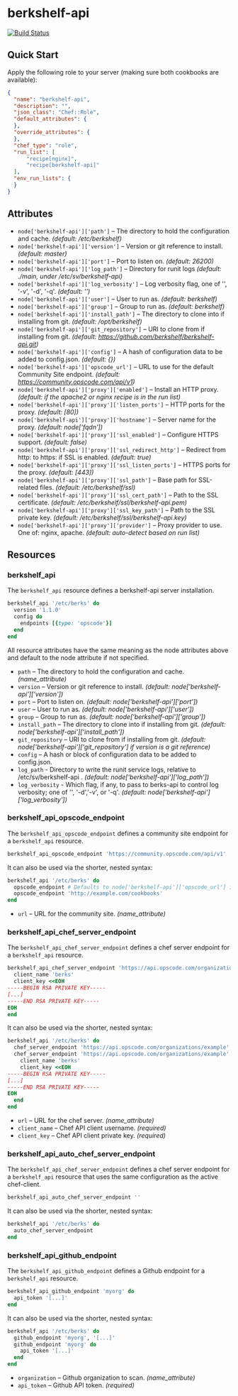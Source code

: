 berkshelf-api
=============

[![Build Status](https://travis-ci.org/poise/berkshelf-api.png?branch=master)](https://travis-ci.org/poise/berkshelf-api)

Quick Start
-----------

Apply the following role to your server (making sure both cookbooks are available):

```json
{
  "name": "berkshelf-api",
  "description": "",
  "json_class": "Chef::Role",
  "default_attributes": {
  },
  "override_attributes": {
  },
  "chef_type": "role",
  "run_list": [
      "recipe[nginx]",
      "recipe[berkshelf-api]"
  ],
  "env_run_lists": {
  }
}
```

Attributes
----------

* `node['berkshelf-api']['path']` – The directory to hold the configuration and cache. *(default: /etc/berkshelf)*
* `node['berkshelf-api']['version']` – Version or git reference to install. *(default: master)*
* `node['berkshelf-api']['port']` – Port to listen on. *(default: 26200)*
* `node['berkshelf-api']['log_path']` – Directory for runit logs *(default: ./main, under /etc/sv/berkshelf-api)*
* `node['berkshelf-api']['log_verbosity']` – Log verbosity flag, one of '', '-v', '-d', '-q'. *(default: '')*
* `node['berkshelf-api']['user']` – User to run as. *(default: berkshelf)*
* `node['berkshelf-api']['group']` – Group to run as. *(default: berkshelf)*
* `node['berkshelf-api']['install_path']` – The directory to clone into if installing from git. *(default: /opt/berkshelf)*
* `node['berkshelf-api']['git_repository']` – URI to clone from if installing from git. *(default: https://github.com/berkshelf/berkshelf-api.git)*
* `node['berkshelf-api']['config']` – A hash of configuration data to be added to config.json. *(default: {})*
* `node['berkshelf-api']['opscode_url']` – URL to use for the default Community Site endpoint. *(default: https://community.opscode.com/api/v1)*
* `node['berkshelf-api']['proxy']['enabled']` – Install an HTTP proxy. *(default: if the apache2 or nginx recipe is in the run list)*
* `node['berkshelf-api']['proxy']['listen_ports']` – HTTP ports for the proxy. *(default: [80])*
* `node['berkshelf-api']['proxy']['hostname']` – Server name for the proxy. *(default: node['fqdn'])*
* `node['berkshelf-api']['proxy']['ssl_enabled']` – Configure HTTPS support. *(default: false)*
* `node['berkshelf-api']['proxy']['ssl_redirect_http']` – Redirect from http: to https: if SSL is enabled. *(default: true)*
* `node['berkshelf-api']['proxy']['ssl_listen_ports']` – HTTPS ports for the proxy. *(default: [443])*
* `node['berkshelf-api']['proxy']['ssl_path']` – Base path for SSL-related files. *(default: /etc/berkshelf/ssl)*
* `node['berkshelf-api']['proxy']['ssl_cert_path']` – Path to the SSL certificate. *(default: /etc/berkshelf/ssl/berkshelf-api.pem)*
* `node['berkshelf-api']['proxy']['ssl_key_path']` – Path to the SSL private key. *(default: /etc/berkshelf/ssl/berkshelf-api.key)*
* `node['berkshelf-api']['proxy']['provider']` – Proxy provider to use. One of: nginx, apache. *(default: auto-detect based on run list)*

Resources
---------

### berkshelf_api

The `berkshelf_api` resource defines a berkshelf-api server installation.

```ruby
berkshelf_api '/etc/berks' do
  version '1.1.0'
  config do
    endpoints [{type: 'opscode'}]
  end
end
```

All resource attributes have the same meaning as the node attributes above and
default to the node attribute if not specified.

* `path` – The directory to hold the configuration and cache. *(name_attribute)*
* `version` – Version or git reference to install. *(default: node['berkshelf-api']['version'])*
* `port` – Port to listen on. *(default: node['berkshelf-api']['port'])*
* `user` – User to run as. *(default: node['berkshelf-api']['user'])*
* `group` – Group to run as. *(default: node['berkshelf-api']['group'])*
* `install_path` – The directory to clone into if installing from git. *(default: node['berkshelf-api']['install_path'])*
* `git_repository` – URI to clone from if installing from git. *(default: node['berkshelf-api']['git_repository'] if version is a git reference)*
* `config` – A hash or block of configuration data to be added to config.json.
* `log_path` - Directory to write the runit service logs, relative to /etc/sv/berkshelf-api .  *(default: node['berkshelf-api']['log_path'])*
* `log_verbosity` - Which flag, if any, to pass to berks-api to control log verbosity; one of '', '-d','-v', or '-q'. *(default: node['berkshelf-api']['log_verbosity'])*


### berkshelf_api_opscode_endpoint

The `berkshelf_api_opscode_endpoint` defines a community site endpoint for a
`berkshelf_api` resource.

```ruby
berkshelf_api_opscode_endpoint 'https://community.opscode.com/api/v1'
```

It can also be used via the shorter, nested syntax:

```ruby
berkshelf_api '/etc/berks' do
  opscode_endpoint # Defaults to node['berkshelf-api']['opscode_url'] if no URL is given
  opscode_endpoint 'http://example.com/cookbooks'
end
```

* `url` – URL for the community site. *(name_attribute)*

### berkshelf_api_chef_server_endpoint

The `berkshelf_api_chef_server_endpoint` defines a chef server endpoint for a
`berkshelf_api` resource.

```ruby
berkshelf_api_chef_server_endpoint 'https://api.opscode.com/organizations/example' do
  client_name 'berks'
  client_key <<EOH
-----BEGIN RSA PRIVATE KEY-----
[...]
-----END RSA PRIVATE KEY-----
EOH
end
```

It can also be used via the shorter, nested syntax:

```ruby
berkshelf_api '/etc/berks' do
  chef_server_endpoint 'https://api.opscode.com/organizations/example', 'berks', '[...]'
  chef_server_endpoint 'https://api.opscode.com/organizations/example' do
    client_name 'berks'
    client_key <<EOH
-----BEGIN RSA PRIVATE KEY-----
[...]
-----END RSA PRIVATE KEY-----
EOH
  end
end
```

* `url` – URL for the chef server. *(name_attribute)*
* `client_name` – Chef API client username. *(required)*
* `client_key` – Chef API client private key. *(required)*

### berkshelf_api_auto_chef_server_endpoint

The `berkshelf_api_chef_server_endpoint` defines a chef server endpoint for a
`berkshelf_api` resource that uses the same configuration as the active chef-client.

```ruby
berkshelf_api_auto_chef_server_endpoint ''
```

It can also be used via the shorter, nested syntax:

```ruby
berkshelf_api '/etc/berks' do
  auto_chef_server_endpoint
end
```

### berkshelf_api_github_endpoint

The `berkshelf_api_github_endpoint` defines a Github endpoint for a
`berkshelf_api` resource.

```ruby
berkshelf_api_github_endpoint 'myorg' do
  api_token '[...]'
end
```

It can also be used via the shorter, nested syntax:

```ruby
berkshelf_api '/etc/berks' do
  github_endpoint 'myorg', '[...]'
  github_endpoint 'myorg' do
    api_token '[...]'
  end
end
```

* `organization` – Github organization to scan. *(name_attribute)*
* `api_token` – Github API token. *(required)*
